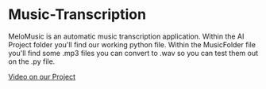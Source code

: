 # Music-Transcription

MeloMusic is an automatic music transcription application. Within the AI Project folder you'll find our
working python file. Within the MusicFolder file you'll find some .mp3 files you can convert to .wav so
you can test them out on the .py file. 

[Video on our Project](https://youtu.be/L3hXa8OxZ3Y)
